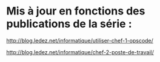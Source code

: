 Mis à jour en fonctions des publications de la série :
======================================================

http://blog.ledez.net/informatique/utiliser-chef-1-opscode/

http://blog.ledez.net/informatique/chef-2-poste-de-travail/

